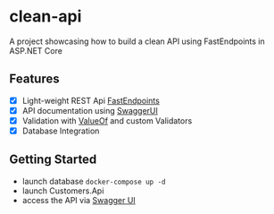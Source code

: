 # clean-api
A project showcasing how to build a clean API using FastEndpoints in ASP.NET Core

## Features
- [x] Light-weight REST Api [FastEndpoints](https://github.com/dj-nitehawk/FastEndpoints)
- [x] API documentation using [SwaggerUI](https://github.com/domaindrivendev/Swashbuckle.AspNetCore)
- [x] Validation with [ValueOf](https://github.com/mcintyre321/ValueOf/) and custom Validators
- [x] Database Integration

## Getting Started
- launch database `docker-compose up -d`
- launch Customers.Api
- access the API via [Swagger UI](https://localhost:5001/swagger/index.html)